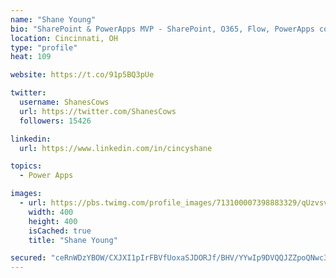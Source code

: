 ```yaml
---
name: "Shane Young"
bio: "SharePoint & PowerApps MVP - SharePoint, O365, Flow, PowerApps consulting? @PowerApps911 | Pure Snark? You found it."
location: Cincinnati, OH
type: "profile"
heat: 109

website: https://t.co/91p5BQ3pUe

twitter:
  username: ShanesCows
  url: https://twitter.com/ShanesCows
  followers: 15426

linkedin:
  url: https://www.linkedin.com/in/cincyshane

topics:
  - Power Apps

images:
  - url: https://pbs.twimg.com/profile_images/713100007398883329/qUzvsvQ3_400x400.jpg
    width: 400
    height: 400
    isCached: true
    title: "Shane Young"

secured: "ceRnWDzYBOW/CXJXI1pIrFBVfUoxaSJDORJf/BHV/YYwIp9DVQQJZZpoQNwc3k/1TDcEs/9i+9VBnOukwKdbdkh2fzxg/8shZElyaaIK925EthOXDrlFfm/vjQHudrjo+gep/Lr5KT90P25kWHFSxDAuQznhm6jH0sT18LPOIw1PSMQBiuE4QaKnfsxpHG6IePdr7HJd2eDs6jssTe4hc7wI4pTDzhcHkUuCGMp6Ul1ri7mkbAApzpbxR8o0B17aMiI8FihoQne8YcF3a1U7IkmjQYr16LO4KmpU++Xy7DtqSh9fJ1kbAXfBbPuOrTIxVZhWT83l/d3zrspqlsV5GTUkKvl4hnaronHmEzRNDPstMa4eoYQqBlK/iirWSM7b6r56GgLg3HtXFCKoGrV6NzxZFCgRF2wSp8QzxrhljRI=;CZqTlWWIPbqF7yXsB2RRWQ=="
---
```


